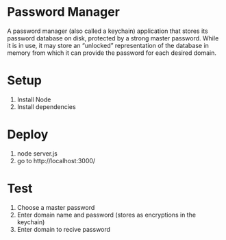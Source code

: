 # Password Manager

A password manager (also called a keychain) application that stores its password database on disk, protected by a strong master password. While it is in use, it may store an “unlocked”
representation of the database in memory from which it can provide the password for each desired domain. 

# Setup
1) Install Node
2) Install dependencies

# Deploy
1) node server.js
2) go to http://localhost:3000/

# Test
1) Choose a master password
2) Enter domain name and password (stores as encryptions in the keychain)
3) Enter domain to recive password
